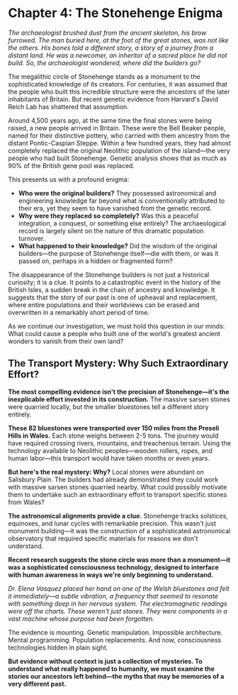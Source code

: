 # Chapter 4: The Stonehenge Enigma

*The archaeologist brushed dust from the ancient skeleton, his brow furrowed. The man buried here, at the foot of the great stones, was not like the others. His bones told a different story, a story of a journey from a distant land. He was a newcomer, an inheritor of a sacred place he did not build. So, the archaeologist wondered, where did the builders go?*

The megalithic circle of Stonehenge stands as a monument to the sophisticated knowledge of its creators. For centuries, it was assumed that the people who built this incredible structure were the ancestors of the later inhabitants of Britain. But recent genetic evidence from Harvard's David Reich Lab has shattered that assumption.

Around 4,500 years ago, at the same time the final stones were being raised, a new people arrived in Britain. These were the Bell Beaker people, named for their distinctive pottery, who carried with them ancestry from the distant Pontic-Caspian Steppe. Within a few hundred years, they had almost completely replaced the original Neolithic population of the island—the very people who had built Stonehenge. Genetic analysis shows that as much as 90% of the British gene pool was replaced.

This presents us with a profound enigma:

*   **Who were the original builders?** They possessed astronomical and engineering knowledge far beyond what is conventionally attributed to their era, yet they seem to have vanished from the genetic record.
*   **Why were they replaced so completely?** Was this a peaceful integration, a conquest, or something else entirely? The archaeological record is largely silent on the nature of this dramatic population turnover.
*   **What happened to their knowledge?** Did the wisdom of the original builders—the purpose of Stonehenge itself—die with them, or was it passed on, perhaps in a hidden or fragmented form?

The disappearance of the Stonehenge builders is not just a historical curiosity; it is a clue. It points to a catastrophic event in the history of the British Isles, a sudden break in the chain of ancestry and knowledge. It suggests that the story of our past is one of upheaval and replacement, where entire populations and their worldviews can be erased and overwritten in a remarkably short period of time.

As we continue our investigation, we must hold this question in our minds: What could cause a people who built one of the world's greatest ancient wonders to vanish from their own land?

## The Transport Mystery: Why Such Extraordinary Effort?

**The most compelling evidence isn't the precision of Stonehenge—it's the inexplicable effort invested in its construction.** The massive sarsen stones were quarried locally, but the smaller bluestones tell a different story entirely.

**These 82 bluestones were transported over 150 miles from the Preseli Hills in Wales.** Each stone weighs between 2-5 tons. The journey would have required crossing rivers, mountains, and treacherous terrain. Using the technology available to Neolithic peoples—wooden rollers, ropes, and human labor—this transport would have taken months or even years.

**But here's the real mystery: Why?** Local stones were abundant on Salisbury Plain. The builders had already demonstrated they could work with massive sarsen stones quarried nearby. What could possibly motivate them to undertake such an extraordinary effort to transport specific stones from Wales?

**The astronomical alignments provide a clue.** Stonehenge tracks solstices, equinoxes, and lunar cycles with remarkable precision. This wasn't just monument building—it was the construction of a sophisticated astronomical observatory that required specific materials for reasons we don't understand.

**Recent research suggests the stone circle was more than a monument—it was a sophisticated consciousness technology, designed to interface with human awareness in ways we're only beginning to understand.**

*Dr. Elena Vasquez placed her hand on one of the Welsh bluestones and felt it immediately—a subtle vibration, a frequency that seemed to resonate with something deep in her nervous system. The electromagnetic readings were off the charts. These weren't just stones. They were components in a vast machine whose purpose had been forgotten.*

The evidence is mounting. Genetic manipulation. Impossible architecture. Mental programming. Population replacements. And now, consciousness technologies hidden in plain sight.

**But evidence without context is just a collection of mysteries. To understand what really happened to humanity, we must examine the stories our ancestors left behind—the myths that may be memories of a very different past.**
